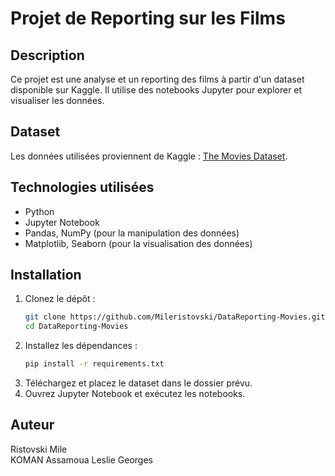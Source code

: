 # Projet de Reporting sur les Films

## Description
Ce projet est une analyse et un reporting des films à partir d'un dataset disponible sur Kaggle. Il utilise des notebooks Jupyter pour explorer et visualiser les données.

## Dataset
Les données utilisées proviennent de Kaggle : [The Movies Dataset](https://www.kaggle.com/datasets/rounakbanik/the-movies-dataset).

## Technologies utilisées
- Python
- Jupyter Notebook
- Pandas, NumPy (pour la manipulation des données)
- Matplotlib, Seaborn (pour la visualisation des données)

## Installation
1. Clonez le dépôt :
   ```bash
   git clone https://github.com/Mileristovski/DataReporting-Movies.git
   cd DataReporting-Movies
   ```
2. Installez les dépendances :
   ```bash
   pip install -r requirements.txt
   ```
3. Téléchargez et placez le dataset dans le dossier prévu.
4. Ouvrez Jupyter Notebook et exécutez les notebooks.

## Auteur
Ristovski Mile  
KOMAN Assamoua Leslie Georges 
